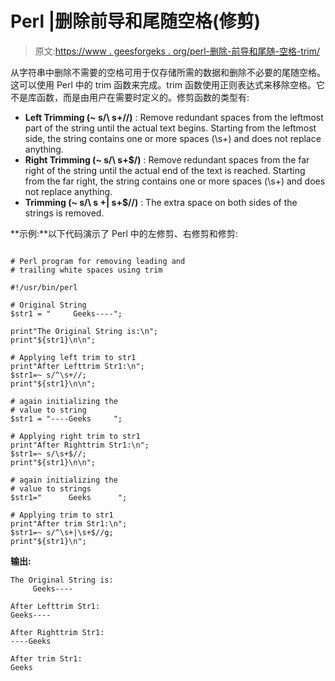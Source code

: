 # Perl |删除前导和尾随空格(修剪)

> 原文:[https://www . geesforgeks . org/perl-删除-前导和尾随-空格-trim/](https://www.geeksforgeeks.org/perl-removing-leading-and-trailing-white-spaces-trim/)

从字符串中删除不需要的空格可用于仅存储所需的数据和删除不必要的尾随空格。这可以使用 Perl 中的 trim 函数来完成。trim 函数使用正则表达式来移除空格。它不是库函数，而是由用户在需要时定义的。修剪函数的类型有:

*   **Left Trimming (~ s/\ s+//)** : Remove redundant spaces from the leftmost part of the string until the actual text begins. Starting from the leftmost side, the string contains one or more spaces (\s+) and does not replace anything.
*   **Right Trimming (~ s/\ s+$/)** : Remove redundant spaces from the far right of the string until the actual end of the text is reached. Starting from the far right, the string contains one or more spaces (\s+) and does not replace anything.
*   **Trimming (~ s/\ s +| s+$//)** : The extra space on both sides of the strings is removed.

**示例:**以下代码演示了 Perl 中的左修剪、右修剪和修剪:

```

# Perl program for removing leading and
# trailing white spaces using trim

#!/usr/bin/perl

# Original String
$str1 = "     Geeks----";

print"The Original String is:\n";
print"${str1}\n\n";

# Applying left trim to str1
print"After Lefttrim Str1:\n";
$str1=~ s/^\s+//;
print"${str1}\n\n";

# again initializing the 
# value to string
$str1 = "----Geeks     ";

# Applying right trim to str1
print"After Righttrim Str1:\n";
$str1=~ s/\s+$//;
print"${str1}\n\n";

# again initializing the 
# value to strings
$str1="      Geeks      ";

# Applying trim to str1
print"After trim Str1:\n";
$str1=~ s/^\s+|\s+$//g;
print"${str1}\n";
```

**输出:**

```
The Original String is:
     Geeks----

After Lefttrim Str1:
Geeks----

After Righttrim Str1:
----Geeks

After trim Str1:
Geeks
```